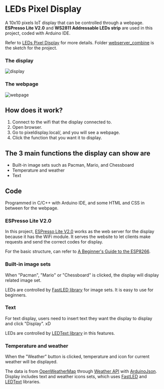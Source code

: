 # LEDs Pixel Display
A 10x10 pixels IoT display that can be controlled through a webpage. 
**ESPresso Lite V2.0** and **WS2811 Addressable LEDs strip** are used in this project, coded with Arduino IDE. 

Refer to [LEDs Pixel Display](https://www.pehshuwei.me/projects/pixeldisplay) for more details. Folder [webserver_combine](https://github.com/pehshuwei/leds-pixel-display/tree/master/webserver_combine) is the sketch for the project.

### The display
![display](https://github.com/pehshuwei/leds-pixel-display/blob/master/image/display.jpg)

### The webpage
![webpage](https://github.com/pehshuwei/leds-pixel-display/blob/master/image/webpage.png)

## How does it work?
1. Connect to the wifi that the display connected to.
2. Open browser.
3. Go to pixeldisplay.local/, and you will see a webpage.
4. Click the function that you want it to display.

## The 3 main functions the display can show are
- Built-in image sets such as Pacman, Mario, and Chessboard
- Temperature and weather
- Text

## Code

Programmed in C/C++ with Arduino IDE, and some HTML and CSS in between for the webpage.

### ESPresso Lite V2.0
In this project, [ESPresso Lite V2.0](http://learn.espressolite.com/) works as the web server for the display because it has the WiFi module. 
It serves the website to let clients make requests and send the correct codes for display.

For the basic structure, can refer to [A Beginner's Guide to the ESP8266](https://tttapa.github.io/ESP8266/Chap01%20-%20ESP8266.html).

### Built-in image sets
When "Pacman", "Mario" or "Chessboard" is clicked, the display will display related image set.

LEDs are controlled by [FastLED library](https://github.com/FastLED/FastLED) for image sets. 
It is easy to use for beginners.

### Text
For text display, users need to insert text they want the display to display and click "Display". xD

LEDs are controlled by [LEDText library](https://github.com/AaronLiddiment/LEDText) in this features.

### Temperature and weather
When the "Weather" button is clicked, temperature and icon for current weather will be displayed. 

The data is from [OpenWeatherMap](http://openweathermap.org/) through [Weather API](http://openweathermap.org/api) with [ArduinoJson](https://arduinojson.org/). 
Display includes text and weather icons sets, which uses [FastLED](https://github.com/FastLED/FastLED) and [LEDText](https://github.com/AaronLiddiment/LEDText) libraries.
